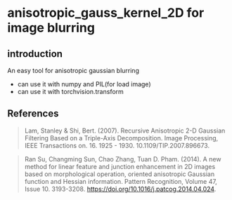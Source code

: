 # anisotropic_gauss_kernel_2D for image blurring
## introduction
An easy tool for anisotropic gaussian blurring
- can use it with numpy and PIL(for load image)
- can use it with torchvision.transform 

## References
> Lam, Stanley & Shi, Bert. (2007). Recursive Anisotropic 2-D Gaussian Filtering Based on a Triple-Axis Decomposition. Image Processing, IEEE Transactions on. 16. 1925 - 1930. 10.1109/TIP.2007.896673. 

> Ran Su, Changming Sun, Chao Zhang, Tuan D. Pham. (2014). A new method for linear feature and junction enhancement in 2D images based on morphological operation, oriented anisotropic Gaussian function and Hessian information. Pattern Recognition, Volume 47, Issue 10. 3193-3208. https://doi.org/10.1016/j.patcog.2014.04.024.

